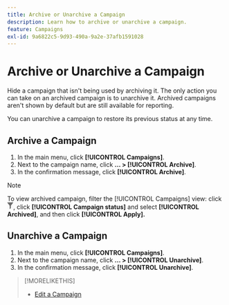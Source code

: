 ```yaml
---
title: Archive or Unarchive a Campaign
description: Learn how to archive or unarchive a campaign.
feature: Campaigns
exl-id: 9a6822c5-9d93-490a-9a2e-37afb1591028
---
```

# Archive or Unarchive a Campaign

Hide a campaign that isn't being used by archiving it. The only action you can take on an archived campaign is to unarchive it. Archived campaigns aren't shown by default but are still available for reporting.

You can unarchive a campaign to restore its previous status at any time.

## Archive a Campaign

1. In the main menu, click **[!UICONTROL Campaigns]**.
1. Next to the campaign name, click  **... > [!UICONTROL Archive]**.
1. In the confirmation message, click **[!UICONTROL Archive]**.

>[!NOTE]
>
>To view archived campaign, filter the [!UICONTROL Campaigns] view: click ![Filter button](/help/dsp/assets/filter.png), click **[!UICONTROL Campaign status]** and select **[!UICONTROL Archived]**, and then click **[!UICONTROL Apply].**

## Unarchive a Campaign

1. In the main menu, click **[!UICONTROL Campaigns]**.
1. Next to the campaign name, click  **... > [!UICONTROL Unarchive]**.
1. In the confirmation message, click **[!UICONTROL Unarchive]**.

>[!MORELIKETHIS]
>
>* [Edit a Campaign](campaign-edit.md)
